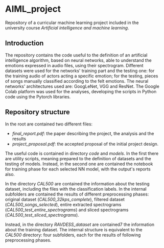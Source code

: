 # AIML_project
Repository of a curricular machine learning project 
included in the university course 
*Artificial intelligence and machine learning*.

## Introduction
The repository contains the code useful to the 
definition of an artificial intelligence 
algorithm, based on neural networks, able to
understand the emotions expressed in audio files, 
using their spectrogram. 
Different datasets were used for
the networks' training part and the testing one: 
for the training audio of actors acting a 
specific emotion; for
the testing, pieces of songs manually 
classified according to the felt emotions. 
The neural networks'
architectures used are: GoogLeNet, VGG and ResNet. 
The Google Colab platform was used for the
analyses, developing the scripts in Python 
code using the Pytorch libraries.

## Repository structure
In the root are contained two different files:
- *final_report.pdf*: the paper describing the project, the analysis
    and the results
- *project_proposal.pdf*: the accepted proposal of the initial project design.

The useful code is contained in directory *code*
and *models*. In the first there are utility scripts,
meaning prepared to the definition of datasets and the 
testing of models. Instead, in the second one are contained
the notebook for training phase for each selected 
NN model, with the output's reports also.

In the directory *CAL500* are contained 
the information about the testing dataset, including
the files with the classification labels.
In the internal subfolders are contained the
results of different
preprocessing phases: original dataset (*CAL500_32kps_complete*),
filtered dataset (*CAL500_songs_selected*), entire extracted spectrograms
(*CAL500_test_entire_spectrograms*) and sliced spectrograms
(*CAL500_test_sliced_spectrograms*).

Instead, in the directory *RAVDESS_dataset* are contained7
the information about the training dataset.
The internal structure is equivalent to the *CAL500*
directory: four subfolders, each for the results of following 
preprocessing phases.
